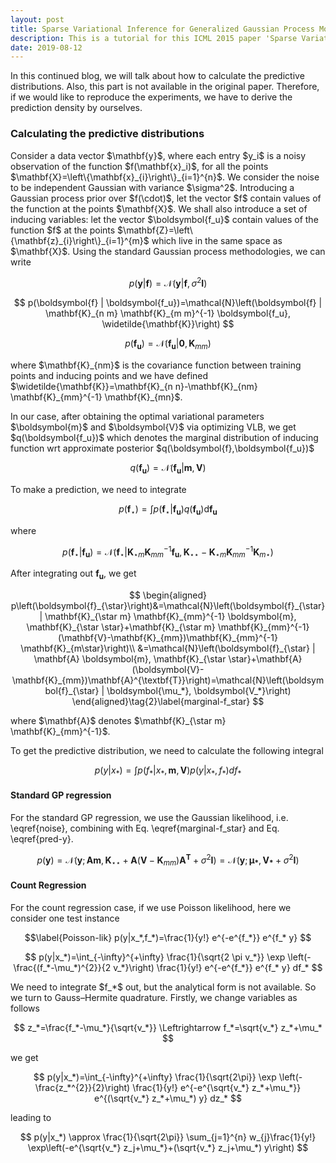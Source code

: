 ```yaml
---
layout: post
title: Sparse Variational Inference for Generalized Gaussian Process Models - Tutorial 4
description: This is a tutorial for this ICML 2015 paper 'Sparse Variational Inference for Generalized Gaussian Process Models'. It covers how to calculate the predictive distributions.
date: 2019-08-12
---
```

<p>
In this continued blog, we will talk about how to calculate the predictive distributions. Also, this part is not available in the original paper. Therefore, if we would like to reproduce the experiments, we have to derive the prediction density by ourselves.
</p>

### Calculating the predictive distributions

<p>
Consider a data vector $\mathbf{y}$, where each entry $y_i$ is a noisy observation of the function $f(\mathbf{x}_i)$, for all the points $\mathbf{X}=\left\{\mathbf{x}_{i}\right\}_{i=1}^{n}$. We consider the noise to be independent Gaussian with variance $\sigma^2$. Introducing a Gaussian process prior over $f(\cdot)$, let the vector $f$ contain values of the function at the points $\mathbf{X}$. We shall also introduce a set of inducing variables: let the vector $\boldsymbol{f_u}$ contain values of the function $f$ at the points $\mathbf{Z}=\left\{\mathbf{z}_{i}\right\}_{i=1}^{m}$ which live in the same space as $\mathbf{X}$. Using the standard Gaussian process methodologies, we can write
</p>

$$
p(\mathbf{y} | \boldsymbol{f})=\mathcal{N}\left(\mathbf{y} | \boldsymbol{f}, \sigma^{2} \mathbf{I}\right)
\tag{1}\label{noise}
$$

$$
p(\boldsymbol{f} | \boldsymbol{f_u})=\mathcal{N}\left(\boldsymbol{f} | \mathbf{K}_{n m} \mathbf{K}_{m m}^{-1} \boldsymbol{f_u}, \widetilde{\mathbf{K}}\right)
$$

$$
p(\boldsymbol{f_u})=\mathcal{N}\left(\boldsymbol{f_u} | \mathbf{0}, \mathbf{K}_{m m}\right)
$$

<p>
where $\mathbf{K}_{nm}$ is the covariance function between training points and inducing points and we have defined $\widetilde{\mathbf{K}}=\mathbf{K}_{n n}-\mathbf{K}_{nm} \mathbf{K}_{mm}^{-1} \mathbf{K}_{mn}$.
</p>

<p>
In our case, after obtaining the optimal variational parameters $\boldsymbol{m}$ and $\boldsymbol{V}$ via optimizing VLB, we get $q(\boldsymbol{f_u})$ which denotes the marginal distribution of inducing function wrt approximate posterior $q(\boldsymbol{f},\boldsymbol{f_u})$
</p>

$$ 
q(\boldsymbol{f_u})=\mathcal{N}(\boldsymbol{f_u} | \boldsymbol{m}, \boldsymbol{V})
$$

<p>
To make a prediction, we need to integrate
</p>

$$ 
p\left(\boldsymbol{f}_{\star}\right)=\int p\left(\boldsymbol{f}_{\star} | \boldsymbol{f_u}\right) q(\boldsymbol{f_u}) \mathrm{d} \boldsymbol{f_u}
$$

where

$$ 
p\left(\boldsymbol{f}_{\star} | \boldsymbol{f_u}\right)=\mathcal{N}\left(\boldsymbol{f}_{\star} | \mathbf{K}_{\star m} \mathbf{K}_{mm}^{-1} \boldsymbol{f_u}, \mathbf{K}_{\star \star}-\mathbf{K}_{\star m} \mathbf{K}_{mm}^{-1} \mathbf{K}_{m \star}\right)
$$

After integrating out $\boldsymbol{f_u}$, we get

$$
\begin{aligned}
p\left(\boldsymbol{f}_{\star}\right)&=\mathcal{N}\left(\boldsymbol{f}_{\star} | \mathbf{K}_{\star m} \mathbf{K}_{mm}^{-1} \boldsymbol{m}, \mathbf{K}_{\star \star}+\mathbf{K}_{\star m} \mathbf{K}_{mm}^{-1} (\mathbf{V}-\mathbf{K}_{mm})\mathbf{K}_{mm}^{-1} \mathbf{K}_{m\star}\right)\\
&=\mathcal{N}\left(\boldsymbol{f}_{\star} | \mathbf{A} \boldsymbol{m}, \mathbf{K}_{\star \star}+\mathbf{A} (\boldsymbol{V}-\mathbf{K}_{mm})\mathbf{A}^{\textbf{T}}\right)=\mathcal{N}\left(\boldsymbol{f}_{\star} | \boldsymbol{\mu_*}, \boldsymbol{V_*}\right)
\end{aligned}\tag{2}\label{marginal-f_star}
$$

<p>
where $\mathbf{A}$ denotes $\mathbf{K}_{\star m} \mathbf{K}_{mm}^{-1}$.
</p>

To get the predictive distribution, we need to calculate the following integral

$$
    p(y|x_*)=\int p(f_{*} |x_{*},\boldsymbol{m},\boldsymbol{V})p(y|x_*,f_*)df_*
    \tag{3}\label{pred-y}
$$

#### Standard GP regression

<p>
For the standard GP regression, we use the Gaussian likelihood, i.e. \eqref{noise}, combining with Eq. \eqref{marginal-f_star} and Eq. \eqref{pred-y}.
</p>

$$ \label{pred-y-Gauss}
p(\boldsymbol{y})=\mathcal{N}\left(\boldsymbol{y} ; \mathbf{A} \boldsymbol{m}, \mathbf{K}_{\star \star}+\mathbf{A} (\boldsymbol{V}-\mathbf{K}_{mm})\mathbf{A}^{\textbf{T}}+\sigma^{2} \mathbf{I}\right)=\mathcal{N}(\boldsymbol{y}; \boldsymbol{\mu_*}, \boldsymbol{V_*}+\sigma^{2} \mathbf{I})
$$

#### Count Regression

<p>
For the count regression case, if we use Poisson likelihood, here we consider one test instance
</p>

$$\label{Poisson-lik}
    p(y|x_*,f_*)=\frac{1}{y!} e^{-e^{f_*}} e^{f_* y}
$$

$$
p(y|x_*)=\int_{-\infty}^{+\infty} \frac{1}{\sqrt{2 \pi v_*}} \exp \left(-\frac{(f_*-\mu_*)^{2}}{2 v_*}\right) \frac{1}{y!} e^{-e^{f_*}} e^{f_* y} df_*
$$

<p>
We need to integrate $f_*$ out, but the analytical form is not available. So we turn to Gauss–Hermite quadrature. Firstly, we change variables as follows
</p>

$$
z_*=\frac{f_*-\mu_*}{\sqrt{v_*}} \Leftrightarrow f_*=\sqrt{v_*} z_*+\mu_*
$$

<p>
we get
</p>

$$
p(y|x_*)=\int_{-\infty}^{+\infty} \frac{1}{\sqrt{2\pi}} \exp \left(-\frac{z_*^{2}}{2}\right) \frac{1}{y!} e^{-e^{\sqrt{v_*} z_*+\mu_*}} e^{(\sqrt{v_*} z_*+\mu_*) y} dz_*
$$

<p>
leading to
</p>

$$
p(y|x_*) \approx \frac{1}{\sqrt{2\pi}} \sum_{j=1}^{n} w_{j}\frac{1}{y!}  \exp\left(-e^{\sqrt{v_*} z_j+\mu_*}+(\sqrt{v_*} z_j+\mu_*) y\right)
$$